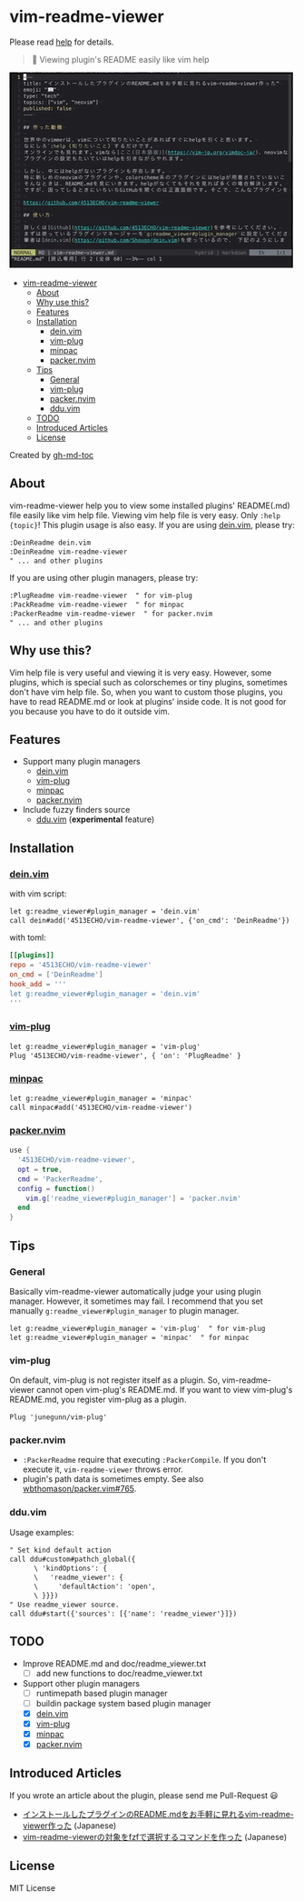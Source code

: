 # vim-readme-viewer

Please read [help](doc/readme_viewer.txt) for details.

> 📖 Viewing plugin's README easily like vim help

![screenshot](img/screenshot.gif)

<!--ts-->
* [vim-readme-viewer](#vim-readme-viewer)
   * [About](#about)
   * [Why use this?](#why-use-this)
   * [Features](#features)
   * [Installation](#installation)
      * [<a href="https://github.com/Shougo/dein.vim">dein.vim</a>](#deinvim)
      * [<a href="https://github.com/junegunn/vim-plug">vim-plug</a>](#vim-plug)
      * [<a href="https://github.com/k-takata/minpac">minpac</a>](#minpac)
      * [<a href="https://github.com/wbthomason/packer.nvim">packer.nvim</a>](#packernvim)
   * [Tips](#tips)
      * [General](#general)
      * [vim-plug](#vim-plug-1)
      * [packer.nvim](#packernvim-1)
      * [ddu.vim](#dduvim)
   * [TODO](#todo)
   * [Introduced Articles](#introduced-articles)
   * [License](#license)
<!--te-->

Created by [gh-md-toc](https://github.com/ekalinin/github-markdown-toc)

## About

vim-readme-viewer help you to view some installed plugins' README(.md) file
easily like vim help file. Viewing vim help file is very easy. Only
`:help {topic}`! This plugin usage is also easy. If you are using
[dein.vim](https://github.com/Shougo/dein.vim), please try:

```vim
:DeinReadme dein.vim
:DeinReadme vim-readme-viewer
" ... and other plugins
```

If you are using other plugin managers, please try:

```vim
:PlugReadme vim-readme-viewer  " for vim-plug
:PackReadme vim-readme-viewer  " for minpac
:PackerReadme vim-readme-viewer  " for packer.nvim
" ... and other plugins
```

## Why use this?

Vim help file is very useful and viewing it is very easy. However, some plugins,
which is special such as colorschemes or tiny plugins, sometimes don't have vim
help file. So, when you want to custom those plugins, you have to read README.md
or look at plugins' inside code. It is not good for you because you have to do
it outside vim.

## Features

- Support many plugin managers
  - [dein.vim](https://github.com/Shougo/dein.vim)
  - [vim-plug](https://github.com/junegunn/vim-plug)
  - [minpac](https://github.com/k-takata/minpac)
  - [packer.nvim](https://github.com/wbthomason/packer.nvim)
- Include fuzzy finders source
  - [ddu.vim](https://github.com/Shougo/ddu.vim) (**experimental** feature)

## Installation

### [dein.vim](https://github.com/Shougo/dein.vim)

with vim script:

```vim
let g:readme_viewer#plugin_manager = 'dein.vim'
call dein#add('4513ECHO/vim-readme-viewer', {'on_cmd': 'DeinReadme'})
```

with toml:

```toml
[[plugins]]
repo = '4513ECHO/vim-readme-viewer'
on_cmd = ['DeinReadme']
hook_add = '''
let g:readme_viewer#plugin_manager = 'dein.vim'
'''
```

### [vim-plug](https://github.com/junegunn/vim-plug)

```vim
let g:readme_viewer#plugin_manager = 'vim-plug'
Plug '4513ECHO/vim-readme-viewer', { 'on': 'PlugReadme' }
```

### [minpac](https://github.com/k-takata/minpac)

```vim
let g:readme_viewer#plugin_manager = 'minpac'
call minpac#add('4513ECHO/vim-readme-viewer')
```

### [packer.nvim](https://github.com/wbthomason/packer.nvim)

```lua
use {
  '4513ECHO/vim-readme-viewer',
  opt = true,
  cmd = 'PackerReadme',
  config = function()
    vim.g['readme_viewer#plugin_manager'] = 'packer.nvim'
  end
}
```

## Tips

### General

Basically vim-readme-viewer automatically judge your using plugin manager.
However, it sometimes may fail. I recommend that you set manually
`g:readme_viewer#plugin_manager` to plugin manager.

```vim
let g:readme_viewer#plugin_manager = 'vim-plug'  " for vim-plug
let g:readme_viewer#plugin_manager = 'minpac'  " for minpac
```

### vim-plug

On default, vim-plug is not register itself as a plugin. So, vim-readme-viewer
cannot open vim-plug's README.md. If you want to view vim-plug's README.md, you
register vim-plug as a plugin.

```vim
Plug 'junegunn/vim-plug'
```

### packer.nvim

- `:PackerReadme` require that executing `:PackerCompile`. If you don't execute
  it, `vim-readme-viewer` throws error.
- plugin's path data is sometimes empty. See also
  [wbthomason/packer.vim#765](https://github.com/wbthomason/packer.nvim/issues/765).

### ddu.vim

Usage examples:

```vim
" Set kind default action
call ddu#custom#pathch_global({
      \ 'kindOptions': {
      \   'readme_viewer': {
      \     'defaultAction': 'open',
      \ }}})
" Use readme_viewer source.
call ddu#start({'sources': [{'name': 'readme_viewer'}]})
```

## TODO

- Improve README.md and doc/readme_viewer.txt
  - [ ] add new functions to doc/readme_viewer.txt
- Support other plugin managers
  - [ ] runtimepath based plugin manager
  - [ ] buildin package system based plugin manager
  - [x] [dein.vim](https://github.com/Shougo/dein.vim)
  - [x] [vim-plug](https://github.com/junegunn/vim-plug)
  - [x] [minpac](https://github.com/k-takata/minpac)
  - [x] [packer.nvim](https://github.com/wbthomason/packer.nvim)

## Introduced Articles

If you wrote an article about the plugin, please send me Pull-Request 😃

- [インストールしたプラグインのREADME.mdをお手軽に見れるvim-readme-viewer作った](https://zenn.dev/4513echo/articles/2021-12-04-vim-readme-viewer)
  (Japanese)
- [vim-readme-viewerの対象をfzfで選択するコマンドを作った](https://zenn.dev/kawarimidoll/articles/316023e5b61d00)
  (Japanese)

## License

MIT License
